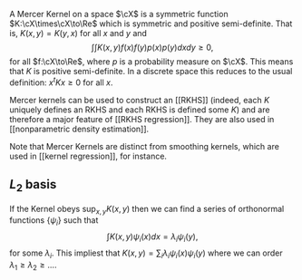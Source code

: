 A Mercer Kernel on a space $\cX$ is a symmetric function $K:\cX\times\cX\to\Re$ which is symmetric and positive semi-definite. That is, $K(x,y) = K(y,x)$ for all $x$ and $y$ and 
$$\int\int K(x,y)f(x)f(y)p(x)p(y)dxdy\geq 0,$$
for all $f:\cX\to\Re$, where $p$ is a probability measure on $\cX$. This means that $K$ is positive semi-definite. In a discrete space this reduces to the usual definition: $x^t K x\geq 0$ for all $x$. 

Mercer kernels can be used to construct an [[RKHS]] (indeed, each $K$ uniquely defines an RKHS and each RKHS is defined some $K$) and are therefore a major feature of [[RKHS regression]]. They are also used in [[nonparametric density estimation]]. 

Note that Mercer Kernels are distinct from smoothing kernels, which are used in [[kernel regression]], for instance. 

## $L_2$ basis 

If the Kernel obeys $\sup_{x,y} K(x,y)$ then we can find a series of orthonormal functions $\{\psi_i\}$ such that $$\int K(x,y)\psi_i(x)dx = \lambda_i\psi_i(y),$$
for some $\lambda_i$. This impliest that $K(x,y) = \sum_{i}\lambda_i \psi_i(x)\psi_i(y)$ where we can order $\lambda_1\geq \lambda_2\geq \dots$. 



